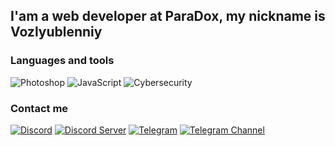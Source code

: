 ## I'am a web developer at ParaDox, my nickname is Vozlyublenniy

### Languages and tools
![Photoshop](https://img.shields.io/badge/-Photoshop-090909?style=for-the-badge&logo=adobephotoshop)
![JavaScript](https://img.shields.io/badge/-JavaScript-090909?style=for-the-badge&logo=javascript)
![Cybersecurity](https://img.shields.io/badge/-Cybersecurity-090909?style=for-the-badge&logo=cybersecurity)

### Contact me
[![Discord](https://img.shields.io/badge/Discord-090909?style=for-the-badge&logo=discord)](https://discordapp.com/users/740109757620420670)
[![Discord Server](https://img.shields.io/badge/Discord_Server-090909?style=for-the-badge&logo=discord)](https://discord.gg/paradoxx)
[![Telegram](https://img.shields.io/badge/Telegram-090909?style=for-the-badge&logo=telegram)](https://t.me/overfame)
[![Telegram Channel](https://img.shields.io/badge/Telegram_Channel-090909?style=for-the-badge&logo=telegram)](https://t.me/vozlyublenniy)
